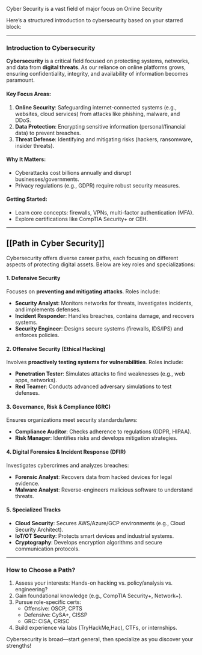 Cyber Security is a vast field of major focus on Online Security


Here’s a structured introduction to cybersecurity based on your starred block:

---

### **Introduction to Cybersecurity**  
**Cybersecurity** is a critical field focused on protecting systems, networks, and data from **digital threats**. As our reliance on online platforms grows, ensuring confidentiality, integrity, and availability of information becomes paramount.  

#### **Key Focus Areas**:  
1. **Online Security**: Safeguarding internet-connected systems (e.g., websites, cloud services) from attacks like phishing, malware, and DDoS.  
2. **Data Protection**: Encrypting sensitive information (personal/financial data) to prevent breaches.  
3. **Threat Defense**: Identifying and mitigating risks (hackers, ransomware, insider threats).  

#### **Why It Matters**:  
- Cyberattacks cost billions annually and disrupt businesses/governments.  
- Privacy regulations (e.g., GDPR) require robust security measures.  

#### **Getting Started**:  
- Learn core concepts: firewalls, VPNs, multi-factor authentication (MFA).  
- Explore certifications like CompTIA Security+ or CEH.  

---

## **[[Path in Cyber Security]]**

Cybersecurity offers diverse career paths, each focusing on different aspects of protecting digital assets. Below are key roles and specializations:  

#### **1. Defensive Security**  
Focuses on **preventing and mitigating attacks**. Roles include:  
- **Security Analyst**: Monitors networks for threats, investigates incidents, and implements defenses.  
- **Incident Responder**: Handles breaches, contains damage, and recovers systems.  
- **Security Engineer**: Designs secure systems (firewalls, IDS/IPS) and enforces policies.  

#### **2. Offensive Security (Ethical Hacking)**  
Involves **proactively testing systems for vulnerabilities**. Roles include:  
- **Penetration Tester**: Simulates attacks to find weaknesses (e.g., web apps, networks).  
- **Red Teamer**: Conducts advanced adversary simulations to test defenses.  

#### **3. Governance, Risk & Compliance (GRC)**  
Ensures organizations meet security standards/laws:  
- **Compliance Auditor**: Checks adherence to regulations (GDPR, HIPAA).  
- **Risk Manager**: Identifies risks and develops mitigation strategies.  

#### **4. Digital Forensics & Incident Response (DFIR)**  
Investigates cybercrimes and analyzes breaches:  
- **Forensic Analyst**: Recovers data from hacked devices for legal evidence.  
- **Malware Analyst**: Reverse-engineers malicious software to understand threats.  

#### **5. Specialized Tracks**  
- **Cloud Security**: Secures AWS/Azure/GCP environments (e.g., Cloud Security Architect).  
- **IoT/OT Security**: Protects smart devices and industrial systems.  
- **Cryptography**: Develops encryption algorithms and secure communication protocols.  

---

### **How to Choose a Path?**  
1. Assess your interests: Hands-on hacking vs. policy/analysis vs. engineering?  
2. Gain foundational knowledge (e.g., CompTIA Security+, Network+).  
3. Pursue role-specific certs:  
   - Offensive: OSCP, CPTS
   - Defensive: CySA+, CISSP   
   - GRC: CISA, CRISC   
1. Build experience via labs (TryHackMe,Hac), CTFs, or internships.  

Cybersecurity is broad—start general, then specialize as you discover your strengths!